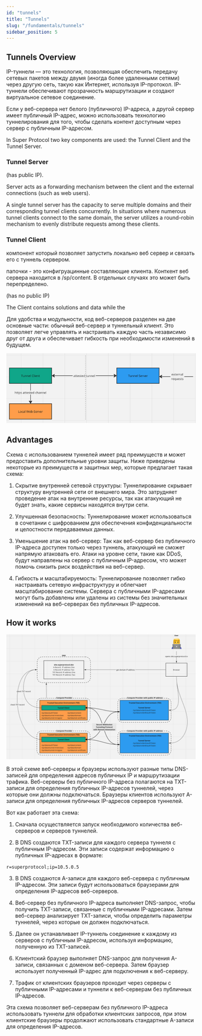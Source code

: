 ```yaml
---
id: "tunnels"
title: "Tunnels"
slug: "/fundamentals/tunnels"
sidebar_position: 5
---
```


## Tunnels Overview

IP-туннели — это технология, позволяющая обеспечить передачу сетевых пакетов между двумя (иногда более удаленными сетями) через другую сеть, такую как Интернет, используя IP-протокол. IP-туннели обеспечивают прозрачность маршрутизации и создают виртуальное сетевое соединение.

Если у веб-сервера нет белого (публичного) IP-адреса, а другой сервер имеет публичный IP-адрес, можно использовать технологию туннелирования для того, чтобы сделать контент доступным через сервер с публичным IP-адресом.

In Super Protocol two key components are used: the Tunnel Client and the Tunnel Server.

### Tunnel Server

(has public IP).

Server acts as a forwarding mechanism between the client and the external connections (such as web users).

A single tunnel server has the capacity to serve multiple domains and their corresponding tunnel clients concurrently. In situations where numerous tunnel clients connect to the same domain, the server utilizes a round-robin mechanism to evenly distribute requests among these clients.

### Tunnel Client

компонент который позволяет запустить локально веб сервер и связать его с туннель сервером.

папочки - это конфигруацинные составляющие клиента. Конткент веб сервера находится в /sp/content. В отдельных случаях это может быть перепределено.

(has no public IP)

The Client contains solutions and data while the

Для удобства и модульности, код веб-серверов разделен на две основные части: обычный веб-сервер и туннельный клиент. Это позволяет легче управлять и настраивать каждую часть независимо друг от друга и обеспечивает гибкость при необходимости изменений в будущем.

![img_2.png](img_2.png)

## Advantages

Схема с использованием туннелей имеет ряд преимуществ и может предоставить дополнительные уровни защиты. Ниже приведены некоторые из преимуществ и защитных мер, которые предлагает такая схема:

1. Скрытие внутренней сетевой структуры: Туннелирование скрывает структуру внутренней сети от внешнего мира. Это затрудняет проведение атак на внутренние ресурсы, так как атакующий не будет знать, какие сервисы находятся внутри сети.

2. Улучшенная безопасность: Туннелирование может использоваться в сочетании с шифрованием для обеспечения конфиденциальности и целостности передаваемых данных.

3. Уменьшение атак на веб-сервер: Так как веб-сервер без публичного IP-адреса доступен только через туннель, атакующий не сможет напрямую атаковать его. Атаки на уровне сети, такие как DDoS, будут направлены на сервер с публичным IP-адресом, что может помочь снизить риск воздействия на веб-сервер.

4. Гибкость и масштабируемость: Туннелирование позволяет гибко настраивать сетевую инфраструктуру и облегчает масштабирование системы. Сервера с публичными IP-адресами могут быть добавлены или удалены из системы без значительных изменений на веб-серверах без публичных IP-адресов.

## How it works

![img_1.png](img_1.png)

В этой схеме веб-серверы и браузеры используют разные типы DNS-записей для определения адресов публичных IP и маршрутизации трафика. Веб-серверы без публичного IP-адреса полагаются на TXT-записи для определения публичных IP-адресов туннелей, через которые они должны подключаться. Браузеры клиентов используют A-записи для определения публичных IP-адресов серверов туннелей.

Вот как работает эта схема:

1. Сначала осуществляется запуск необходимого количества веб-серверов и серверов туннелей.

2. В DNS создаются TXT-записи для каждого сервера туннеля с публичным IP-адресом. Эти записи содержат информацию о публичных IP-адресах в формате:

```
r=superprotocol;ip=10.5.0.5
```

3. В DNS создаются A-записи для каждого веб-сервера с публичным IP-адресом. Эти записи будут использоваться браузерами для определения IP-адресов веб-серверов.

4. Веб-сервер без публичного IP-адреса выполняет DNS-запрос, чтобы получить TXT-записи, связанные с публичными IP-адресами. Затем веб-сервер анализирует TXT-записи, чтобы определить параметры туннелей, через которые он должен подключаться.

5. Далее он устанавливает IP-туннель соединение к каждому из серверов с публичным IP-адресом, используя информацию, полученную из TXT-записей.

6. Клиентский браузер выполняет DNS-запрос для получения A-записи, связанных с доменом веб-сервера. Затем браузер использует полученный IP-адрес для подключения к веб-серверу.

7. Трафик от клиентских браузеров проходит через серверы с публичными IP-адресами и туннели к веб-серверам без публичных IP-адресов.

Эта схема позволяет веб-серверам без публичного IP-адреса использовать туннели для обработки клиентских запросов, при этом клиентские браузеры продолжают использовать стандартные A-записи для определения IP-адресов.



